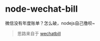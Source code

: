 # node-wechat-bill
微信没有年度账单？怎么破，nodejs自己撸呗~

> 思路来自于 [wechatbill](https://github.com/tombcato/wechatbill)
